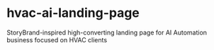 # hvac-ai-landing-page
StoryBrand-inspired high-converting landing page for AI Automation business focused on HVAC clients
